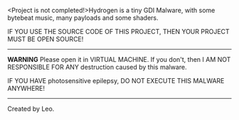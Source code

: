 <Project is not completed!>Hydrogen is a tiny GDI Malware, with some bytebeat music, many payloads and some shaders. 

IF YOU USE THE SOURCE CODE OF THIS PROJECT, THEN YOUR PROJECT MUST BE OPEN SOURCE!
***
**WARNING**
Please open it in VIRTUAL MACHINE. If you don't, then I AM NOT RESPONSIBLE FOR ANY destruction caused by this malware. 

IF YOU HAVE photosensitive epilepsy, DO NOT EXECUTE THIS MALWARE ANYWHERE!
***
Created by Leo.
